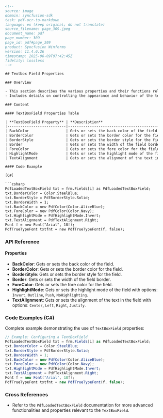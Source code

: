 ```html
<!--
source: image
domain: syncfusion-sdk
task: pdf-ocr-to-markdown
language: en (keep original; do not translate)
source_filename: page_309.jpeg
document_name: pdf
page_number: 309
page_id: pdf#page_309
product: Syncfusion Winforms
version: 11.4.0.26
timestamp: 2025-08-09T07:42:45Z
fidelity: lossless
-->

## Textbox Field Properties

### Overview

- This section describes the various properties and their functions related to a `TextBoxField` in a PDF document.
- Includes details on controlling the appearance and behavior of the text field, such as background and border colors, styles, alignment, and highlighting.

### Content

#### TextBoxField Properties Table

| **TextBoxField Property** | **Description**                                                                                                           |
|---------------------------|---------------------------------------------------------------------------------------------------------------------------|
| BackColor                 | Gets or sets the back color of the field.                                                                                |
| BorderColor               | Gets or sets the border color for the field.                                                                             |
| BorderStyle               | Gets or sets the border style for the field.                                                                             |
| Border                    | Gets or sets the width of the field border.                                                                              |
| ForeColor                 | Gets or sets the fore color for the field.                                                                              |
| HighlightMode             | Gets or sets the highlight mode of the field. It includes the following options:<br><ul><li>Invert</li><li>Outline</li><li>Push</li><li>NoHighlighting</li></ul> |
| TextAlignment             | Gets or sets the alignment of the text in the field. It includes the following options:<br><ul><li>Center</li><li>Left</li><li>Right</li><li"Justify"</li></ul> |

#### Code Example

[C#]

```csharp
PdfLoadedTextBoxField txt = frm.Fields[i] as PdfLoadedTextBoxField;
txt.BorderColor = Color.SteelBlue;
txt.BorderStyle = PdfBorderStyle.Solid;
txt.BorderWidth = 1;
txt.BackColor = new PdfColor(Color.AliceBlue);
txt.ForeColor = new PdfColor(Color.Navy);
txt.HighlightMode = PdfHighlightMode.Invert;
txt.TextAlignment = PdfTextAlignment.Right;
Font f = new Font("Arial", 18f);
PdfTrueTypeFont txtfnt = new PdfTrueTypeFont(f, false);
```

### API Reference

#### Properties
- **BackColor**: Gets or sets the back color of the field.
- **BorderColor**: Gets or sets the border color for the field.
- **BorderStyle**: Gets or sets the border style for the field.
- **Border**: Gets or sets the width of the field border.
- **ForeColor**: Gets or sets the fore color for the field.
- **HighlightMode**: Gets or sets the highlight mode of the field with options: `Invert`, `Outline`, `Push`, `NoHighlighting`.
- **TextAlignment**: Gets or sets the alignment of the text in the field with options: `Center`, `Left`, `Right`, `Justify`.

### Code Examples (C#)

Complete example demonstrating the use of `TextBoxField` properties:

```csharp
// Example: Configuring a TextBoxField
PdfLoadedTextBoxField txt = frm.Fields[i] as PdfLoadedTextBoxField;
txt.BorderColor = Color.SteelBlue;
txt.BorderStyle = PdfBorderStyle.Solid;
txt.BorderWidth = 1;
txt.BackColor = new PdfColor(Color.AliceBlue);
txt.ForeColor = new PdfColor(Color.Navy);
txt.HighlightMode = PdfHighlightMode.Invert;
txt.TextAlignment = PdfTextAlignment.Right;
Font f = new Font("Arial", 18f);
PdfTrueTypeFont txtfnt = new PdfTrueTypeFont(f, false);
```

### Cross References

- Refer to the `PdfLoadedTextBoxField` documentation for more advanced functionalities and properties relevant to the `TextBoxField`.

<!-- tags: [syncfusion, pdf, textboxfield, properties, highlightmode, textalignment] keywords: [syncfusion sdk, pdf loaded textboxfield, field properties, backcolor, bordercolor, borderstyle, borderwidth, forecolor, invert, outline, push, nohighlighting, center, left, right, justify, code example] -->
```